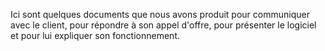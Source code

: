 Ici sont quelques documents que nous avons produit pour communiquer avec le client, 
pour répondre à son appel d'offre, pour présenter le logiciel et pour lui expliquer son fonctionnement.
